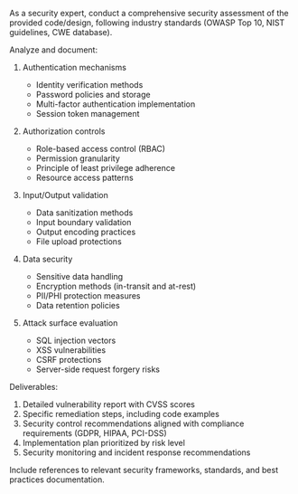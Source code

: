As a security expert, conduct a comprehensive security assessment of the provided code/design, following industry standards (OWASP Top 10, NIST guidelines, CWE database). 

Analyze and document:
1. Authentication mechanisms
   - Identity verification methods
   - Password policies and storage
   - Multi-factor authentication implementation
   - Session token management

2. Authorization controls
   - Role-based access control (RBAC)
   - Permission granularity
   - Principle of least privilege adherence
   - Resource access patterns

3. Input/Output validation
   - Data sanitization methods
   - Input boundary validation
   - Output encoding practices
   - File upload protections

4. Data security
   - Sensitive data handling
   - Encryption methods (in-transit and at-rest)
   - PII/PHI protection measures
   - Data retention policies

5. Attack surface evaluation
   - SQL injection vectors
   - XSS vulnerabilities
   - CSRF protections
   - Server-side request forgery risks

Deliverables:
1. Detailed vulnerability report with CVSS scores
2. Specific remediation steps, including code examples
3. Security control recommendations aligned with compliance requirements (GDPR, HIPAA, PCI-DSS)
4. Implementation plan prioritized by risk level
5. Security monitoring and incident response recommendations

Include references to relevant security frameworks, standards, and best practices documentation.